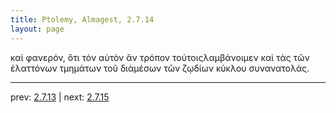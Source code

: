 ```yaml
---
title: Ptolemy, Almagest, 2.7.14
layout: page
---
```


καὶ φανερόν, ὅτι τὸν αὐτὸν ἂν τρόπον τούτοιςλαμβάνοιμεν καὶ τὰς τῶν ἐλαττόνων τμημάτων τοῦ διὰμέσων τῶν ζῳδίων κύκλου συνανατολάς.

---

prev: [2.7.13](../2.7.13/) | next: [2.7.15](../2.7.15/)

